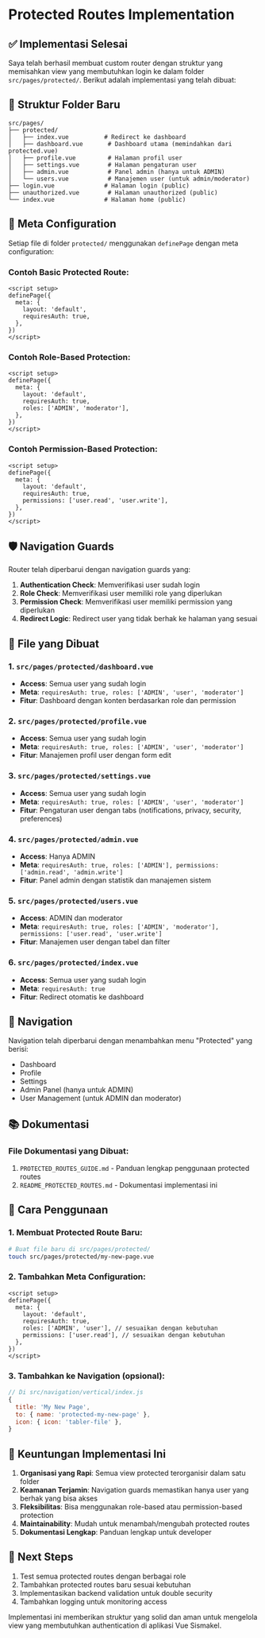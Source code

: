 # Protected Routes Implementation

## ✅ Implementasi Selesai

Saya telah berhasil membuat custom router dengan struktur yang memisahkan view yang membutuhkan login ke dalam folder `src/pages/protected/`. Berikut adalah implementasi yang telah dibuat:

## 📁 Struktur Folder Baru

```
src/pages/
├── protected/
│   ├── index.vue          # Redirect ke dashboard
│   ├── dashboard.vue       # Dashboard utama (memindahkan dari protected.vue)
│   ├── profile.vue         # Halaman profil user
│   ├── settings.vue        # Halaman pengaturan user
│   ├── admin.vue           # Panel admin (hanya untuk ADMIN)
│   └── users.vue           # Manajemen user (untuk admin/moderator)
├── login.vue              # Halaman login (public)
├── unauthorized.vue        # Halaman unauthorized (public)
└── index.vue              # Halaman home (public)
```

## 🔐 Meta Configuration

Setiap file di folder `protected/` menggunakan `definePage` dengan meta configuration:

### Contoh Basic Protected Route:
```vue
<script setup>
definePage({
  meta: {
    layout: 'default',
    requiresAuth: true,
  },
})
</script>
```

### Contoh Role-Based Protection:
```vue
<script setup>
definePage({
  meta: {
    layout: 'default',
    requiresAuth: true,
    roles: ['ADMIN', 'moderator'],
  },
})
</script>
```

### Contoh Permission-Based Protection:
```vue
<script setup>
definePage({
  meta: {
    layout: 'default',
    requiresAuth: true,
    permissions: ['user.read', 'user.write'],
  },
})
</script>
```

## 🛡️ Navigation Guards

Router telah diperbarui dengan navigation guards yang:

1. **Authentication Check**: Memverifikasi user sudah login
2. **Role Check**: Memverifikasi user memiliki role yang diperlukan
3. **Permission Check**: Memverifikasi user memiliki permission yang diperlukan
4. **Redirect Logic**: Redirect user yang tidak berhak ke halaman yang sesuai

## 📄 File yang Dibuat

### 1. `src/pages/protected/dashboard.vue`
- **Access**: Semua user yang sudah login
- **Meta**: `requiresAuth: true, roles: ['ADMIN', 'user', 'moderator']`
- **Fitur**: Dashboard dengan konten berdasarkan role dan permission

### 2. `src/pages/protected/profile.vue`
- **Access**: Semua user yang sudah login
- **Meta**: `requiresAuth: true, roles: ['ADMIN', 'user', 'moderator']`
- **Fitur**: Manajemen profil user dengan form edit

### 3. `src/pages/protected/settings.vue`
- **Access**: Semua user yang sudah login
- **Meta**: `requiresAuth: true, roles: ['ADMIN', 'user', 'moderator']`
- **Fitur**: Pengaturan user dengan tabs (notifications, privacy, security, preferences)

### 4. `src/pages/protected/admin.vue`
- **Access**: Hanya ADMIN
- **Meta**: `requiresAuth: true, roles: ['ADMIN'], permissions: ['admin.read', 'admin.write']`
- **Fitur**: Panel admin dengan statistik dan manajemen sistem

### 5. `src/pages/protected/users.vue`
- **Access**: ADMIN dan moderator
- **Meta**: `requiresAuth: true, roles: ['ADMIN', 'moderator'], permissions: ['user.read', 'user.write']`
- **Fitur**: Manajemen user dengan tabel dan filter

### 6. `src/pages/protected/index.vue`
- **Access**: Semua user yang sudah login
- **Meta**: `requiresAuth: true`
- **Fitur**: Redirect otomatis ke dashboard

## 🧭 Navigation

Navigation telah diperbarui dengan menambahkan menu "Protected" yang berisi:
- Dashboard
- Profile
- Settings
- Admin Panel (hanya untuk ADMIN)
- User Management (untuk ADMIN dan moderator)

## 📚 Dokumentasi

### File Dokumentasi yang Dibuat:
1. `PROTECTED_ROUTES_GUIDE.md` - Panduan lengkap penggunaan protected routes
2. `README_PROTECTED_ROUTES.md` - Dokumentasi implementasi ini

## 🔧 Cara Penggunaan

### 1. Membuat Protected Route Baru:
```bash
# Buat file baru di src/pages/protected/
touch src/pages/protected/my-new-page.vue
```

### 2. Tambahkan Meta Configuration:
```vue
<script setup>
definePage({
  meta: {
    layout: 'default',
    requiresAuth: true,
    roles: ['ADMIN', 'user'], // sesuaikan dengan kebutuhan
    permissions: ['user.read'], // sesuaikan dengan kebutuhan
  },
})
</script>
```

### 3. Tambahkan ke Navigation (opsional):
```javascript
// Di src/navigation/vertical/index.js
{
  title: 'My New Page',
  to: { name: 'protected-my-new-page' },
  icon: { icon: 'tabler-file' },
}
```

## 🎯 Keuntungan Implementasi Ini

1. **Organisasi yang Rapi**: Semua view protected terorganisir dalam satu folder
2. **Keamanan Terjamin**: Navigation guards memastikan hanya user yang berhak yang bisa akses
3. **Fleksibilitas**: Bisa menggunakan role-based atau permission-based protection
4. **Maintainability**: Mudah untuk menambah/mengubah protected routes
5. **Dokumentasi Lengkap**: Panduan lengkap untuk developer

## 🚀 Next Steps

1. Test semua protected routes dengan berbagai role
2. Tambahkan protected routes baru sesuai kebutuhan
3. Implementasikan backend validation untuk double security
4. Tambahkan logging untuk monitoring access

Implementasi ini memberikan struktur yang solid dan aman untuk mengelola view yang membutuhkan authentication di aplikasi Vue Sismakel. 